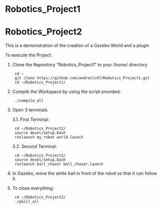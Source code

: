 # Robotics_Project1

# Robotics_Project2
This is a demonstration of the creation of a Gazebo World and a plugin

To execute the Project:

1. Clone the Repository "Robotics_Project1" to your /home/<user> directory
	
        cd ~
        git clone https://github.com/andreslc47/Robotics_Project1.git
        cd ~/Robotics_Project1/
        
	
2. Compile the Workspace by using the script provided:
	
        ./compile_all
 
	
3. Open 3 terminals.

    3.1. First Terminal: 

        cd ~/Robotics_Project2/
        source devel/setup.bash
        roslaunch my_robot world.launch

    3.2. Second Terminal:

        cd ~/Robotics_Project2/
        source devel/setup.bash
        roslaunch ball_chaser ball_chaser.launch


4. In Gazebo, move the white ball in front of the robot so that it can follow it.

	
5. To close everything:

        cd ~/Robotics_Project2/
        ./pkill_all
